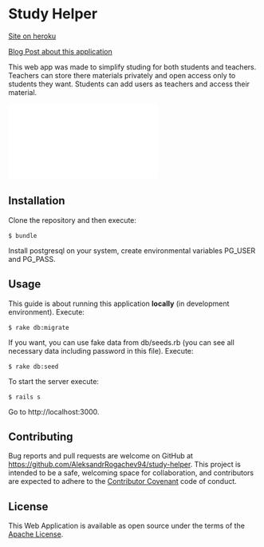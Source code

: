 # Study Helper

[Site on heroku](http://studyhelper.herokuapp.com)

[Blog Post about this application](http://aleksandr-rogachev-blog.com/2017/04/22/study_helper_part_2/)

This web app was made to simplify studing for both students and teachers. Teachers can store there materials privately and open access only to students they want. Students can add users as teachers and access their material.

![Schema](/schema.pdf)


## Installation

Clone the repository and then execute:

    $ bundle

Install postgresql on your system, create environmental variables PG_USER and PG_PASS.

## Usage

This guide is about running this application **locally** (in development environment).
Execute:

    $ rake db:migrate

If you want, you can use fake data from db/seeds.rb (you can see all necessary data including password in this file). Execute:

    $ rake db:seed

To start the server execute:

    $ rails s

Go to http://localhost:3000.

## Contributing

Bug reports and pull requests are welcome on GitHub at https://github.com/AleksandrRogachev94/study-helper. This project is intended to be a safe, welcoming space for collaboration, and contributors are expected to adhere to the [Contributor Covenant](http://contributor-covenant.org) code of conduct.


## License

This Web Application is available as open source under the terms of the [Apache License](http://www.apache.org/licenses/).

